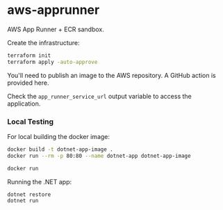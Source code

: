 # aws-apprunner

AWS App Runner + ECR sandbox.

Create the infrastructure:

```sh
terraform init
terraform apply -auto-approve
```

You'll need to publish an image to the AWS repository. A GitHub action is provided here.

Check the `app_runner_service_url` output variable to access the application.

### Local Testing

For local building the docker image:

```sh
docker build -t dotnet-app-image .
docker run --rm -p 80:80 --name dotnet-app dotnet-app-image
```

```sh
docker run 
```

Running the .NET app:

```sh
dotnet restore
dotnet run
```
